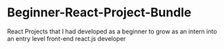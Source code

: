 # Beginner-React-Project-Bundle
React Projects that I had developed as a beginner to grow as an intern into an entry level front-end react.js developer
